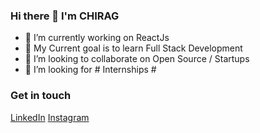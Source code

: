 ### Hi there 👋 I'm CHIRAG

<!--
**chiragbairwa/chiragbairwa** is a ✨ _special_ ✨ repository because its `README.md` (this file) appears on your GitHub profile. -->
- 🔭 I’m currently working on ReactJs
- 🌱 My Current goal is to learn Full Stack Development
- 👯 I’m looking to collaborate on Open Source / Startups
- 💬 I’m looking for # Internships #

<h3>Get in touch</h3>
<a href="https://linkedin.com/in/chirag-bairwa">LinkedIn</a>   <a href="https://www.instagram.com/x.chirag_x/">Instagram</a>
              

